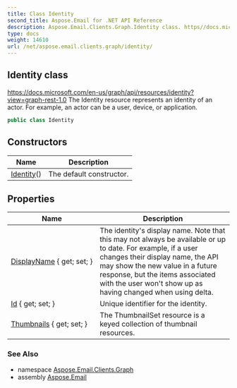 ```yaml
---
title: Class Identity
second_title: Aspose.Email for .NET API Reference
description: Aspose.Email.Clients.Graph.Identity class. https//docs.microsoft.com/enus/graph/api/resources/identityviewgraphrest1.0 The Identity resource represents an identity of an actor. For example an actor can be a user device or application
type: docs
weight: 14610
url: /net/aspose.email.clients.graph/identity/
---
```

## Identity class

https://docs.microsoft.com/en-us/graph/api/resources/identity?view=graph-rest-1.0 The Identity resource represents an identity of an actor. For example, an actor can be a user, device, or application.

```csharp
public class Identity
```

## Constructors

| Name | Description |
| --- | --- |
| [Identity](identity/)() | The default constructor. |

## Properties

| Name | Description |
| --- | --- |
| [DisplayName](../../aspose.email.clients.graph/identity/displayname/) { get; set; } | The identity's display name. Note that this may not always be available or up to date. For example, if a user changes their display name, the API may show the new value in a future response, but the items associated with the user won't show up as having changed when using delta. |
| [Id](../../aspose.email.clients.graph/identity/id/) { get; set; } | Unique identifier for the identity. |
| [Thumbnails](../../aspose.email.clients.graph/identity/thumbnails/) { get; set; } | The ThumbnailSet resource is a keyed collection of thumbnail resources. |

### See Also

* namespace [Aspose.Email.Clients.Graph](../../aspose.email.clients.graph/)
* assembly [Aspose.Email](../../)


